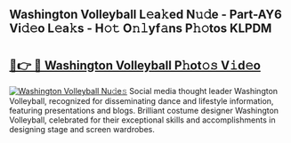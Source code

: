## Washington Volleyball L𝚎a𝚔ed N𝚞𝚍e - Part-AY6 Vi𝚍𝚎o L𝚎a𝚔s - H𝚘𝚝 O𝚗𝚕yf𝚊ns P𝚑𝚘tos KLPDM

# <h2><a href="http://kf4koyl.oniu.top/?m=Washington+Volleyball">🔗👉 🔴 Washington Volleyball P𝚑ot𝚘𝚜 V𝚒d𝚎o</a></h2>

[![Washington Volleyball Nu𝚍e𝚜](https://i.imgur.com/0qMVB7G.gif)](http://kf4koyl.oniu.top/?m=Washington+Volleyball)
Social media thought leader Washington Volleyball, recognized for disseminating dance and lifestyle information, featuring presentations and blogs. Brilliant costume designer Washington Volleyball, celebrated for their exceptional skills and accomplishments in designing stage and screen wardrobes.  
